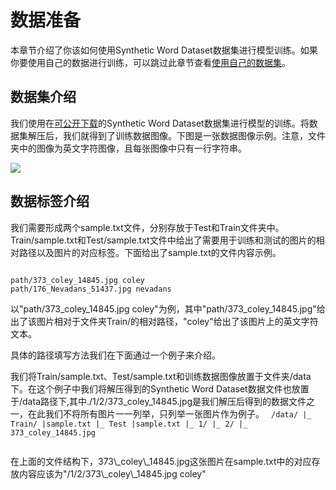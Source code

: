 

# 数据准备
本章节介绍了你该如何使用Synthetic Word Dataset数据集进行模型训练。如果你要使用自己的数据进行训练，可以跳过此章节查看[使用自己的数据集](ai/uai-train/cases/crnn/data-ud)。
## 数据集介绍
我们使用在[可公开下载](http://www.robots.ox.ac.uk/~vgg/data/text/)的Synthetic Word Dataset数据集进行模型的训练。将数据集解压后，我们就得到了训练数据图像。下图是一张数据图像示例。注意，文件夹中的图像为英文字符图像，且每张图像中只有一行字符串。

![](/ai/uai-train/images/case/crnn/test_01.jpg)

## 数据标签介绍
我们需要形成两个sample.txt文件，分别存放于Test和Train文件夹中。Train/sample.txt和Test/sample.txt文件中给出了需要用于训练和测试的图片的相对路径以及图片的对应标签。下面给出了sample.txt的文件内容示例。

<code>
path/373_coley_14845.jpg coley
path/176_Nevadans_51437.jpg nevadans
</code>

以"path/373\_coley\_14845.jpg coley"为例，其中"path/373\_coley\_14845.jpg"给出了该图片相对于文件夹Train/的相对路径，"coley"给出了该图片上的英文字符文本。

具体的路径填写方法我们在下面通过一个例子来介绍。

我们将Train/sample.txt、Test/sample.txt和训练数据图像放置于文件夹/data下。在这个例子中我们将解压得到的Synthetic Word Dataset数据文件也放置于/data路径下,其中./1/2/373\_coley\_14845.jpg是我们解压后得到的数据文件之一，在此我们不将所有图片一一列举，只列举一张图片作为例子。
<code>
/data/
   |_ Train/
     |sample.txt
   |_ Test
     |sample.txt
   |_ 1/
      |_ 2/
	   |_ 373_coley_14845.jpg

</code>
在上面的文件结构下，373\_coley\_14845.jpg这张图片在sample.txt中的对应存放内容应该为"/1/2/373\_coley\_14845.jpg  coley"
